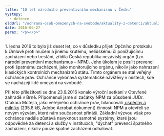 ```yaml
---
title: "10 let národního preventivního mechanismu v Česku"
vystupy:
  - detence
oldUrl: "/ochrana-osob-omezenych-na-svobode/aktuality-z-detenci/aktuality-z-detenci-2016/10-let-narodniho-preventivniho-mechanismu-v-cesku/"
date: 2016-06-27
perex: "<p></p>"
---
```


<!-- imported from the old website -->

<p>1. ledna 2016 to bylo již deset let, co v důsledku přijetí Opčního protokolu k Úmluvě proti mučení a jinému krutému, nelidskému či ponižujícímu zacházení nebo trestání, zřídila Česká republika nezávislý orgán (tzv. národní preventivní mechanismus – NPM). Jeho úkolem je posílit prevenci proti špatnému zacházení, jako monitorujícího orgánu, nikoliv jako nahrazení klasických kontrolních mechanizmů státu. Tímto orgánem se stal veřejný ochránce práv. Ochránce vykonává systematické návštěvy v místech, kde se nacházejí lidé omezení na svobodě.</p><p> Při této příležitosti se dne 23.6.2016 konalo výroční setkání v Otevřené zahradě v Brně. Připomenuli jsme si začátky NPM za působení JUDr. Otakara Motejla, jako veřejného ochránce práv, bilancovali <a title="Otevření do nového okna" href="/uploads-import/ochrana_osob/2016/10let-NPM_letak.pdf" target="_blank"> úspěchy a milníky</a> (235.8 kB, Adobe Acrobat dokument) činnosti NPM a otevřeli se novým výzvám, které nám současnost přináší. Základní výzvou však pro ochránce nadále zůstává navyknout samotné systémy, které jsou odpovědné za detenci a služby v institucích, &quot;dýchat&quot; prevencí špatného zacházení, nikoliv pouze špatné zacházení odhalovat. </p>
